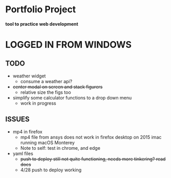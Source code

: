 # Portfolio Project

#### tool to practice web development

# LOGGED IN FROM WINDOWS

## TODO
- weather widget
	- consume a weather api?
- ~~center modal on screen and stack figurers~~
	- relative size the figs too
- simplify some calculator functions to a drop down menu
	- work in progress



## ISSUES
* mp4 in firefox
	- mp4 file from ansys does not work in firefox desktop on 2015 imac running macOS Monterey
	- Note to self: test in chrome, and edge
* yaml files
	- ~~push to deploy still not quite functioning, needs more tinkering? read docs~~
	- 4/28 push to deploy working
